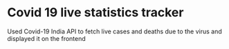 # Covid 19 live statistics tracker
 Used Covid-19 India API to fetch live cases and deaths due to the virus and displayed it on the frontend
